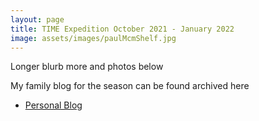 ```yaml
---
layout: page
title: TIME Expedition October 2021 - January 2022
image: assets/images/paulMcmShelf.jpg
---
```


Longer blurb more and photos below

My family blog for the season can be found archived here
<ul class="actions">
	<li><a href="{{ 'TIME2021.html' | absolute_url }}" class="button">Personal Blog</a></li>
      </ul>
